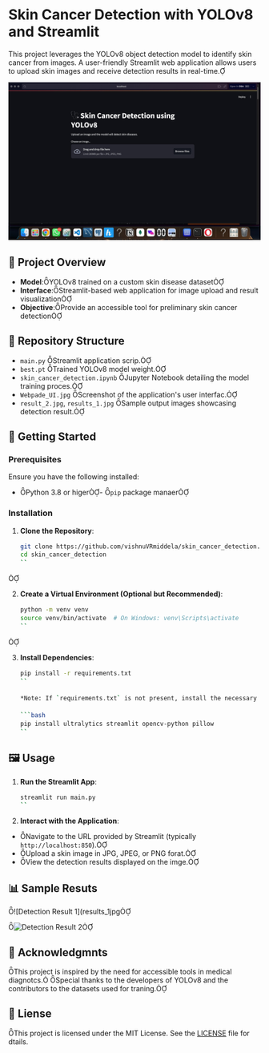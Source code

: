 # Skin Cancer Detection with YOLOv8 and Streamlit

This project leverages the YOLOv8 object detection model to identify skin cancer from images. A user-friendly Streamlit web application allows users to upload skin images and receive detection results in real-time.

![Webpage UI](Webpade_UI.jpg)

## 🧠 Project Overview

- **Model**:YOLOv8 trained on a custom skin disease dataset
- **Interface**:Streamlit-based web application for image upload and result visualization
- **Objective**:Provide an accessible tool for preliminary skin cancer detection

## 📁 Repository Structure

- `main.py` Streamlit application scrip.
- `best.pt` Trained YOLOv8 model weight.
- `skin_cancer_detection.ipynb` Jupyter Notebook detailing the model training proces.
- `Webpade_UI.jpg` Screenshot of the application's user interfac.
- `result_2.jpg`, `results_1.jpg` Sample output images showcasing detection result.

## 🚀 Getting Started

### Prerequisites

Ensure you have the following installed:
- Python 3.8 or higer- `pip` package manaer

### Installation

1. **Clone the Repository**:

   ```bash
   git clone https://github.com/vishnuVRmiddela/skin_cancer_detection.git
   cd skin_cancer_detection
   ``


2. **Create a Virtual Environment (Optional but Recommended)**:

   ```bash
   python -m venv venv
   source venv/bin/activate  # On Windows: venv\Scripts\activate
   ``


3. **Install Dependencies**:

   ```bash
   pip install -r requirements.txt
   ``

   *Note: If `requirements.txt` is not present, install the necessary packages manually:*

   ```bash
   pip install ultralytics streamlit opencv-python pillow
   ``

## 🖼️ Usage

1. **Run the Streamlit App**:

   ```bash
   streamlit run main.py
   ``

2. **Interact with the Application**:

  - Navigate to the URL provided by Streamlit (typically `http://localhost:850`).
  - Upload a skin image in JPG, JPEG, or PNG forat.
  - View the detection results displayed on the imge.

## 📊 Sample Resuts

![Detection Result 1](results_1jpg

![Detection Result 2](result_2jpg)

## 📝 Acknowledgmnts

This project is inspired by the need for accessible tools in medical diagnotcs. Special thanks to the developers of YOLOv8 and the contributors to the datasets used for traning.

## 📄 Liense

This project is licensed under the MIT License. See the [LICENSE](LICENSE) file for dtails.
